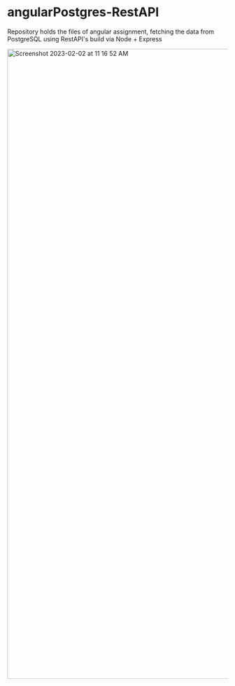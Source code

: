 # angularPostgres-RestAPI
Repository holds the files of angular assignment, fetching the data from PostgreSQL using RestAPI's build via Node + Express

<img width="1440" alt="Screenshot 2023-02-02 at 11 16 52 AM" src="https://user-images.githubusercontent.com/64699355/216242270-410756e2-6482-4903-9a7a-69ba3d046f29.png">
